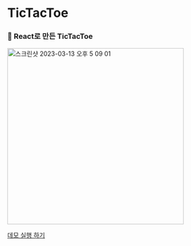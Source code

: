 # TicTacToe 

### 📖 React로 만든 TicTacToe

<img width="400" alt="스크린샷 2023-03-13 오후 5 09 01" src="https://user-images.githubusercontent.com/82946898/224642743-d8235245-c128-4f8b-a55f-950280b82853.png">

<a href="https://juhyejin.github.io/react-tictactoe-app">데모 실행 하기</a>

